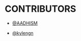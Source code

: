 # CONTRIBUTORS

- [@AADHISM](https://github.com/AADHISM)

- [@kylengn](https://github.com/kylengn)

